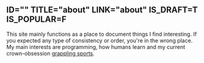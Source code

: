 ID=""
TITLE="about"
LINK="about"
IS_DRAFT=T
IS_POPULAR=F
----------

This site mainly functions as a place to document things I find interesting. If you expected any type of consistency or order, you're in the wrong place. My main interests are programming, how humans learn and my current crown-obsession <u>grappling sports</u>. 

